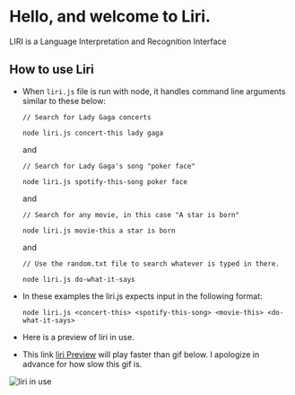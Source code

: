 # Hello, and welcome to Liri.
LIRI is a Language Interpretation and Recognition Interface

## How to use Liri

* When `liri.js` file is run with node, it handles command line arguments similar to these below:

  ```
  // Search for Lady Gaga concerts

  node liri.js concert-this lady gaga
  ```

  and

  ```
  // Search for Lady Gaga's song "poker face"

  node liri.js spotify-this-song poker face
  ```
  and

  ```
  // Search for any movie, in this case "A star is born"

  node liri.js movie-this a star is born
  ```
   and

  ```
  // Use the random.txt file to search whatever is typed in there.

  node liri.js do-what-it-says
  ```

* In these examples the liri.js expects input in the following format:

  ```
  node liri.js <concert-this> <spotify-this-song> <movie-this> <do-what-it-says>
  ```
* Here is a preview of liri in use.
* This link [liri Preview](https://streamable.com/52lve) will play faster than gif below.
I apologize in advance for how slow this gif is.

![liri in use](liri-preview.gif)

